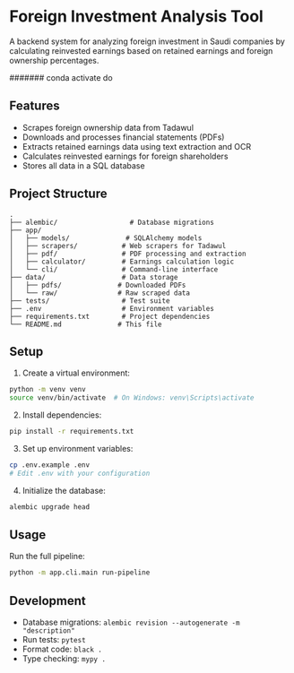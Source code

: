 # Foreign Investment Analysis Tool

A backend system for analyzing foreign investment in Saudi companies by calculating reinvested earnings based on retained earnings and foreign ownership percentages.


####### conda activate do
## Features

- Scrapes foreign ownership data from Tadawul
- Downloads and processes financial statements (PDFs)
- Extracts retained earnings data using text extraction and OCR
- Calculates reinvested earnings for foreign shareholders
- Stores all data in a SQL database

## Project Structure

```
.
├── alembic/                  # Database migrations
├── app/
│   ├── models/              # SQLAlchemy models
│   ├── scrapers/           # Web scrapers for Tadawul
│   ├── pdf/                # PDF processing and extraction
│   ├── calculator/         # Earnings calculation logic
│   └── cli/                # Command-line interface
├── data/                   # Data storage
│   ├── pdfs/              # Downloaded PDFs
│   └── raw/               # Raw scraped data
├── tests/                  # Test suite
├── .env                    # Environment variables
├── requirements.txt        # Project dependencies
└── README.md              # This file
```

## Setup

1. Create a virtual environment:
```bash
python -m venv venv
source venv/bin/activate  # On Windows: venv\Scripts\activate
```

2. Install dependencies:
```bash
pip install -r requirements.txt
```

3. Set up environment variables:
```bash
cp .env.example .env
# Edit .env with your configuration
```

4. Initialize the database:
```bash
alembic upgrade head
```

## Usage

Run the full pipeline:
```bash
python -m app.cli.main run-pipeline
```

## Development

- Database migrations: `alembic revision --autogenerate -m "description"`
- Run tests: `pytest`
- Format code: `black .`
- Type checking: `mypy .` 